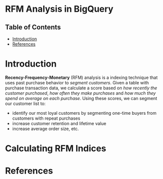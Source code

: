 # RFM Analysis in BigQuery

## Table of Contents
- [Introduction](#Introduction)
- [References](#References)

# Introduction
__Recency-Frequency-Monetary__ (RFM) analysis is a indexing technique that uses past purchase behavior to _segment customers_. Given a table with purchase transaction data, we calculate a score based on _how recently the customer purchased_, _how often they make purchases_ and _how much they spend on average on each purchase_. Using these scores, we can segment our customer list to:
* identify our most loyal customers by segmenting one-time buyers from customers with repeat purchases
* increase customer retention and lifetime value
* increase average order size, etc.

# Calculating RFM Indices


# References